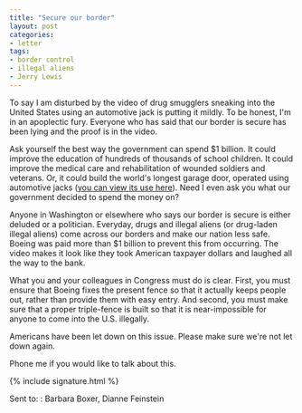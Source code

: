 ```yaml
---
title: "Secure our border"
layout: post
categories:
- letter
tags:
- border control
- illegal aliens
- Jerry Lewis
---
```


To say I am disturbed by the video of drug smugglers sneaking into the United States using an automotive jack is putting it mildly. To be honest, I'm in an apoplectic fury. Everyone who has said that our border is secure has been lying and the proof is in the video.

Ask yourself the best way the government can spend $1 billion. It could improve the education of hundreds of thousands of school children. It could improve the medical care and rehabilitation of wounded soldiers and veterans. Or, it could build the world's longest garage door, operated using automotive jacks ([you can view its use here](https://youtu.be/Qdc-kv7nzaU?si=LZkFuqfrWoM1iLTi)). Need I even ask you what our government decided to spend the money on?

Anyone in Washington or elsewhere who says our border is secure is either deluded or a politician. Everyday, drugs and illegal aliens (or drug-laden illegal aliens) come across our borders and make our nation less safe. Boeing was paid more than $1 billion to prevent this from occurring. The video makes it look like they took American taxpayer dollars and laughed all the way to the bank.

What you and your colleagues in Congress must do is clear. First, you must ensure that Boeing fixes the present fence so that it actually keeps people out, rather than provide them with easy entry. And second, you must make sure that a proper triple-fence is built so that it is near-impossible for anyone to come into the U.S. illegally.

Americans have been let down on this issue. Please make sure we're not let down again.

Phone me if you would like to talk about this.

{% include signature.html %}

Sent to:
: Barbara Boxer, Dianne Feinstein
